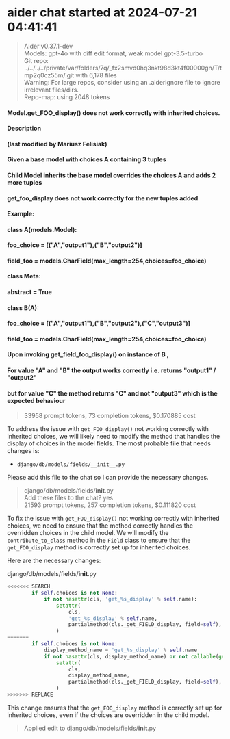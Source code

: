 
# aider chat started at 2024-07-21 04:41:41

> Aider v0.37.1-dev  
> Models: gpt-4o with diff edit format, weak model gpt-3.5-turbo  
> Git repo: ../../../../private/var/folders/7q/_fx2smvd0hq3nkt98d3kt4f00000gn/T/tmp2q0cz55m/.git with 6,178 files  
> Warning: For large repos, consider using an .aiderignore file to ignore irrelevant files/dirs.  
> Repo-map: using 2048 tokens  

#### Model.get_FOO_display() does not work correctly with inherited choices.  
#### Description  
#### 	   
#### 		(last modified by Mariusz Felisiak)  
#### 	   
#### Given a base model with choices A containing 3 tuples  
#### Child Model inherits the base model overrides the choices A and adds 2 more tuples  
#### get_foo_display does not work correctly for the new tuples added  
#### Example:  
#### class A(models.Model):  
####  foo_choice = [("A","output1"),("B","output2")]  
####  field_foo = models.CharField(max_length=254,choices=foo_choice)  
####  class Meta:  
#### 	 abstract = True  
#### class B(A):  
####  foo_choice = [("A","output1"),("B","output2"),("C","output3")]  
####  field_foo = models.CharField(max_length=254,choices=foo_choice)  
#### Upon invoking get_field_foo_display() on instance of B ,   
#### For value "A" and "B" the output works correctly i.e. returns "output1" / "output2"  
#### but for value "C" the method returns "C" and not "output3" which is the expected behaviour  
> 33958 prompt tokens, 73 completion tokens, $0.170885 cost  

To address the issue with `get_FOO_display()` not working correctly with inherited choices, we will likely need to modify the method that handles the display of choices in the model fields. The most probable file that needs changes is:

- `django/db/models/fields/__init__.py`

Please add this file to the chat so I can provide the necessary changes.

> django/db/models/fields/__init__.py  
> Add these files to the chat? yes  
> 21593 prompt tokens, 257 completion tokens, $0.111820 cost  

To fix the issue with `get_FOO_display()` not working correctly with inherited choices, we need to ensure that the method correctly handles the overridden choices in the child model. We will modify the `contribute_to_class` method in the `Field` class to ensure that the `get_FOO_display` method is correctly set up for inherited choices.

Here are the necessary changes:

django/db/models/fields/__init__.py
```python
<<<<<<< SEARCH
        if self.choices is not None:
            if not hasattr(cls, 'get_%s_display' % self.name):
                setattr(
                    cls,
                    'get_%s_display' % self.name,
                    partialmethod(cls._get_FIELD_display, field=self),
                )
=======
        if self.choices is not None:
            display_method_name = 'get_%s_display' % self.name
            if not hasattr(cls, display_method_name) or not callable(getattr(cls, display_method_name)):
                setattr(
                    cls,
                    display_method_name,
                    partialmethod(cls._get_FIELD_display, field=self),
                )
>>>>>>> REPLACE
```

This change ensures that the `get_FOO_display` method is correctly set up for inherited choices, even if the choices are overridden in the child model.

> Applied edit to django/db/models/fields/__init__.py  
